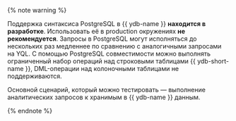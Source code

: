 {% note warning %}

Поддержка синтаксиса PostgreSQL в {{ ydb-name }} **находится в разработке**. Использовать её в production окружениях **не рекомендуется**. Запросы в PostgreSQL могут исполняться до нескольких раз медленнее по сравнению с аналогичными запросами на YQL. С помощью PostgreSQL совместимости можно выполнять ограниченный набор операций над строковыми таблицами {{ ydb-short-name }}, DML-операции над колоночными таблицами не поддерживаются.

Основной сценарий, который можно тестировать — выполнение аналитических запросов к хранимым в {{ ydb-name }} данным.

{% endnote %}
